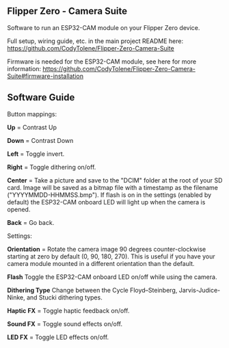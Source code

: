 ## Flipper Zero - Camera Suite

Software to run an ESP32-CAM module on your Flipper Zero device.

Full setup, wiring guide, etc. in the main project README here: https://github.com/CodyTolene/Flipper-Zero-Camera-Suite

Firmware is needed for the ESP32-CAM module, see here for more information: https://github.com/CodyTolene/Flipper-Zero-Camera-Suite#firmware-installation

## Software Guide

Button mappings:

**Up** = Contrast Up

**Down** = Contrast Down

**Left** = Toggle invert.

**Right** = Toggle dithering on/off.

**Center** = Take a picture and save to the "DCIM" folder at the root of your SD card. Image will be saved as a bitmap file with a timestamp as the filename ("YYYYMMDD-HHMMSS.bmp"). If flash is on in the settings (enabled by default) the ESP32-CAM onboard LED will light up when the camera is opened.

**Back** = Go back.

Settings:

**Orientation** = Rotate the camera image 90 degrees counter-clockwise starting at zero by default (0, 90, 180, 270). This is useful if you have your camera module mounted in a different orientation than the default.

**Flash** Toggle the ESP32-CAM onboard LED on/off while using the camera.

**Dithering Type** Change between the Cycle Floyd–Steinberg, Jarvis-Judice-Ninke, and Stucki dithering types.

**Haptic FX** = Toggle haptic feedback on/off.

**Sound FX** = Toggle sound effects on/off.

**LED FX** = Toggle LED effects on/off.
